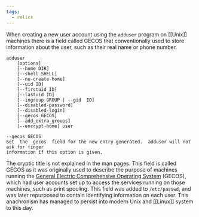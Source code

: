 ```yaml
---
tags:
  - relics
---
```

When creating a new user account using the `adduser` program on [[Unix]] machines there is a field called GECOS that conventionally used to store information about the user, such as their real name or phone number.

```
adduser
	[options]
	[--home DIR]
	[--shell SHELL]
	[--no-create-home]
	[--uid ID]
	[--firstuid ID]
	[--lastuid ID]
	[--ingroup GROUP | --gid  ID]
	[--disabled-password]
	[--disabled-login]
	[--gecos GECOS]
	[--add_extra_groups]
	[--encrypt-home] user

--gecos GECOS
Set  the  gecos  field for the new entry generated.  adduser will not ask for finger
information if this option is given.
```

The cryptic title is not explained in the man pages. This field is called GECOS as it was originally used to describe the purpose of machines running the [General Electric Comprehensive Operating System](https://en.wikipedia.org/wiki/General_Comprehensive_Operating_System) (GECOS), which had user accounts set up to access the services running on those machines, such as print spooling. This field was added to `/etc/passwd`, and was later repurposed to contain identifying information on each user. This anachronism has managed to persist into modern Unix and [[Linux]] system to this day.

